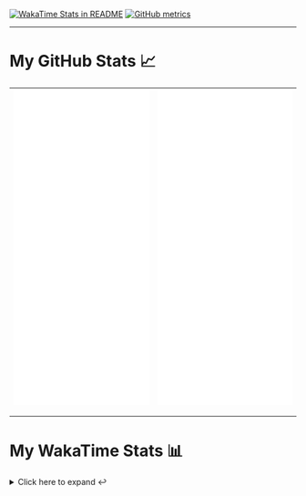 [![WakaTime Stats in README](https://github.com/LOsioChico/LOsioChico/actions/workflows/waka.yml/badge.svg)](https://github.com/LOsioChico/LOsioChico/actions/workflows/waka.yml) [![GitHub metrics](https://github.com/LOsioChico/LOsioChico/actions/workflows/metrics.yml/badge.svg)](https://github.com/LOsioChico/LOsioChico/actions/workflows/metrics.yml)

---

# My GitHub Stats 📈

| ![](./assets/metrics.svg) | ![](./assets/metrics2.svg) |
| ------------------------- | -------------------------- |

---

# My WakaTime Stats 📊

<details>
<summary>Click here to expand ↩️</summary>
<br>

<!--START_SECTION:waka-->
![Code Time](http://img.shields.io/badge/Code%20Time-2%2C377%20hrs%2027%20mins-blue)

![Lines of code](https://img.shields.io/badge/From%20Hello%20World%20I%27ve%20Written-485.1%20thousand%20lines%20of%20code-blue)

**🐱 My GitHub Data** 

> 📦 713.0 kB Used in GitHub's Storage 
 > 
> 🏆 338 Contributions in the Year 2025
 > 
> 🚫 Not Opted to Hire
 > 
> 📜 31 Public Repositories 
 > 
> 🔑 36 Private Repositories 
 > 
**I'm a Night 🦉** 

```text
🌞 Morning                739 commits         ████░░░░░░░░░░░░░░░░░░░░░   15.33 % 
🌆 Daytime                1543 commits        ████████░░░░░░░░░░░░░░░░░   32.00 % 
🌃 Evening                1641 commits        █████████░░░░░░░░░░░░░░░░   34.03 % 
🌙 Night                  899 commits         █████░░░░░░░░░░░░░░░░░░░░   18.64 % 
```
📅 **I'm Most Productive on Thursday** 

```text
Monday                   615 commits         ███░░░░░░░░░░░░░░░░░░░░░░   12.75 % 
Tuesday                  733 commits         ████░░░░░░░░░░░░░░░░░░░░░   15.20 % 
Wednesday                586 commits         ███░░░░░░░░░░░░░░░░░░░░░░   12.15 % 
Thursday                 924 commits         █████░░░░░░░░░░░░░░░░░░░░   19.16 % 
Friday                   746 commits         ████░░░░░░░░░░░░░░░░░░░░░   15.47 % 
Saturday                 769 commits         ████░░░░░░░░░░░░░░░░░░░░░   15.95 % 
Sunday                   449 commits         ██░░░░░░░░░░░░░░░░░░░░░░░   09.31 % 
```


📊 **This Week I Spent My Time On** 

```text
💬 Programming Languages: 
TypeScript               8 hrs 13 mins       █████████████░░░░░░░░░░░░   51.79 % 
Scala                    4 hrs 6 mins        ██████░░░░░░░░░░░░░░░░░░░   25.84 % 
JavaScript               1 hr 50 mins        ███░░░░░░░░░░░░░░░░░░░░░░   11.62 % 
Markdown                 35 mins             █░░░░░░░░░░░░░░░░░░░░░░░░   03.69 % 
JSON                     28 mins             █░░░░░░░░░░░░░░░░░░░░░░░░   03.02 % 
```

**I Mostly Code in TypeScript** 

```text
TypeScript               34 repos            █████████████░░░░░░░░░░░░   51.52 % 
Scala                    9 repos             ███░░░░░░░░░░░░░░░░░░░░░░   13.64 % 
JavaScript               7 repos             ███░░░░░░░░░░░░░░░░░░░░░░   10.61 % 
Astro                    5 repos             ██░░░░░░░░░░░░░░░░░░░░░░░   07.58 % 
CSS                      5 repos             ██░░░░░░░░░░░░░░░░░░░░░░░   07.58 % 
```




 Last Updated on 21/09/2025 01:11:57 UTC
<!--END_SECTION:waka-->

## </details>
